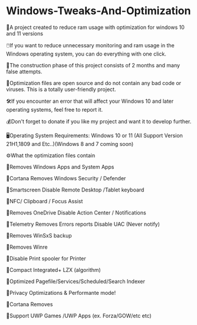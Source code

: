 # Windows-Tweaks-And-Optimization
📌A project created to reduce ram usage with optimization for windows 10 and 11 versions

🖱️If you want to reduce unnecessary monitoring and ram usage in the Windows operating system, you can do everything with one click.

🧰The construction phase of this project consists of 2 months and many false attempts.

💊Optimization files are open source and do not contain any bad code or viruses. This is a totally user-friendly project.

🛠️If you encounter an error that will affect your Windows 10 and later operating systems, feel free to report it.

💰Don't forget to donate if you like my project and want it to develop further.

🖥️Operating System Requirements: Windows 10 or 11 (All Support Version 21H1,1809 and Etc..)(Windows 8 and 7 coming soon)

⚙️What the optimization files contain

🔗Removes Windows Apps and System Apps 

🔗Cortana Removes Windows Security / Defender

🔗Smartscreen Disable Remote Desktop /Tablet keyboard

🔗NFC/ Clipboard / Focus Assist

🔗Removes OneDrive Disable Action Center / Notifications

🔗Telemetry Removes Errors reports Disable UAC (Never notify)

🔗Removes WinSxS backup

🔗Removes Winre

🔗Disable Print spooler for Printer

🔗Compact Integrated+ LZX (algorithm)

🔗Optimized Pagefile/Services/Scheduled/Search Indexer

🔗Privacy Optimizations & Performante mode!

🔗Cortana Removes 

🔗Support UWP Games /UWP Apps (ex. Forza/GOW/etc etc)
